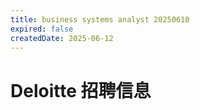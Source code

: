 ```yaml
---
title: business systems analyst 20250610
expired: false
createdDate: 2025-06-12
---
```


# Deloitte 招聘信息

<JobPostingTable job-posting-json-path="deloitte/data/business-systems-analyst-20250610.json" />
